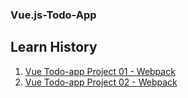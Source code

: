 ### Vue.js-Todo-App

## Learn History
1. [Vue Todo-app Project 01 - Webpack](https://github.com/znzn9292/TIL/blob/main/Vue/2021-04-18.md) <br>
2. [Vue Todo-app Project 02 - Webpack](https://github.com/znzn9292/TIL/blob/main/Vue/2021-04-19.md)
